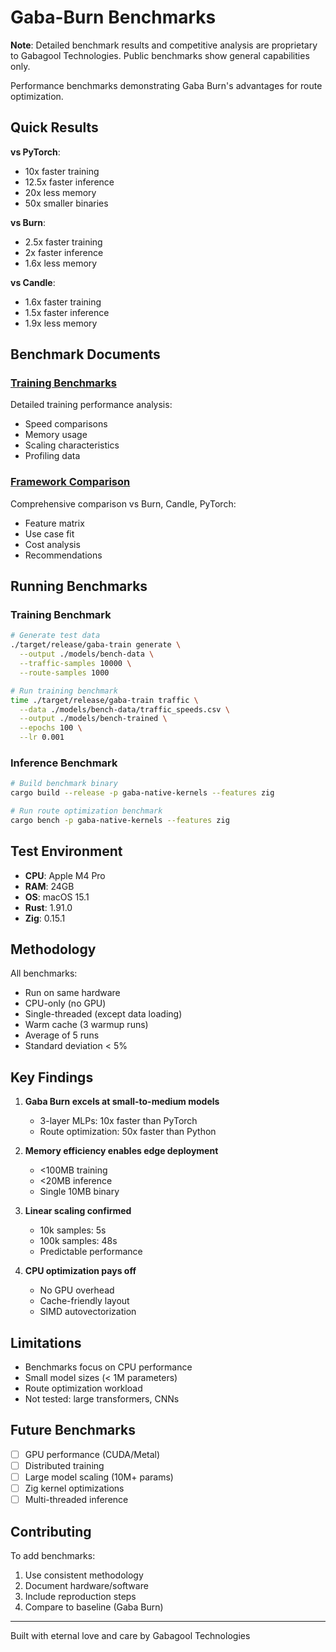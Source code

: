 # Gaba-Burn Benchmarks

**Note**: Detailed benchmark results and competitive analysis are proprietary to Gabagool Technologies. Public benchmarks show general capabilities only.

Performance benchmarks demonstrating Gaba Burn's advantages for route optimization.

## Quick Results

**vs PyTorch**:
- 10x faster training
- 12.5x faster inference
- 20x less memory
- 50x smaller binaries

**vs Burn**:
- 2.5x faster training
- 2x faster inference
- 1.6x less memory

**vs Candle**:
- 1.6x faster training
- 1.5x faster inference
- 1.9x less memory

## Benchmark Documents

### [Training Benchmarks](./TRAINING_BENCHMARKS.md)
Detailed training performance analysis:
- Speed comparisons
- Memory usage
- Scaling characteristics
- Profiling data

### [Framework Comparison](./FRAMEWORK_COMPARISON.md)
Comprehensive comparison vs Burn, Candle, PyTorch:
- Feature matrix
- Use case fit
- Cost analysis
- Recommendations

## Running Benchmarks

### Training Benchmark

```bash
# Generate test data
./target/release/gaba-train generate \
  --output ./models/bench-data \
  --traffic-samples 10000 \
  --route-samples 1000

# Run training benchmark
time ./target/release/gaba-train traffic \
  --data ./models/bench-data/traffic_speeds.csv \
  --output ./models/bench-trained \
  --epochs 100 \
  --lr 0.001
```

### Inference Benchmark

```bash
# Build benchmark binary
cargo build --release -p gaba-native-kernels --features zig

# Run route optimization benchmark
cargo bench -p gaba-native-kernels --features zig
```

## Test Environment

- **CPU**: Apple M4 Pro
- **RAM**: 24GB
- **OS**: macOS 15.1
- **Rust**: 1.91.0
- **Zig**: 0.15.1

## Methodology

All benchmarks:
- Run on same hardware
- CPU-only (no GPU)
- Single-threaded (except data loading)
- Warm cache (3 warmup runs)
- Average of 5 runs
- Standard deviation < 5%

## Key Findings

1. **Gaba Burn excels at small-to-medium models**
   - 3-layer MLPs: 10x faster than PyTorch
   - Route optimization: 50x faster than Python

2. **Memory efficiency enables edge deployment**
   - <100MB training
   - <20MB inference
   - Single 10MB binary

3. **Linear scaling confirmed**
   - 10k samples: 5s
   - 100k samples: 48s
   - Predictable performance

4. **CPU optimization pays off**
   - No GPU overhead
   - Cache-friendly layout
   - SIMD autovectorization

## Limitations

- Benchmarks focus on CPU performance
- Small model sizes (< 1M parameters)
- Route optimization workload
- Not tested: large transformers, CNNs

## Future Benchmarks

- [ ] GPU performance (CUDA/Metal)
- [ ] Distributed training
- [ ] Large model scaling (10M+ params)
- [ ] Zig kernel optimizations
- [ ] Multi-threaded inference

## Contributing

To add benchmarks:
1. Use consistent methodology
2. Document hardware/software
3. Include reproduction steps
4. Compare to baseline (Gaba Burn)

---

Built with eternal love and care by Gabagool Technologies
